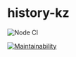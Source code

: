 # history-kz

![Node CI](https://github.com/temirKhan42/history-kz/actions/workflows/node.js.yml/badge.svg)

[![Maintainability](https://api.codeclimate.com/v1/badges/0fbd8860c7e7e79c2054/maintainability)](https://codeclimate.com/github/temirKhan42/history-kz/maintainability)


